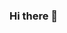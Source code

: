 ### Hi there 👋

<!--
**Stark-xD/Stark-xD** is a ✨ _special_ ✨ repository because its `README.md` (this file) appears on your GitHub profile.

##
👋 Hi, I’m Amit Ghosh, an undergrad B.Tech CSE student from Jalpaiguri Government Engineering Colllege.
- 🔭 I’m currently working on ...
- 🌱 I’m currently learning Deep Learning
- 👯 I’m looking to collaborate on ...
- 🤔 I’m looking for help with ...
- 😄 Pronouns: ...
- ⚡ Fun fact: ...
-->
